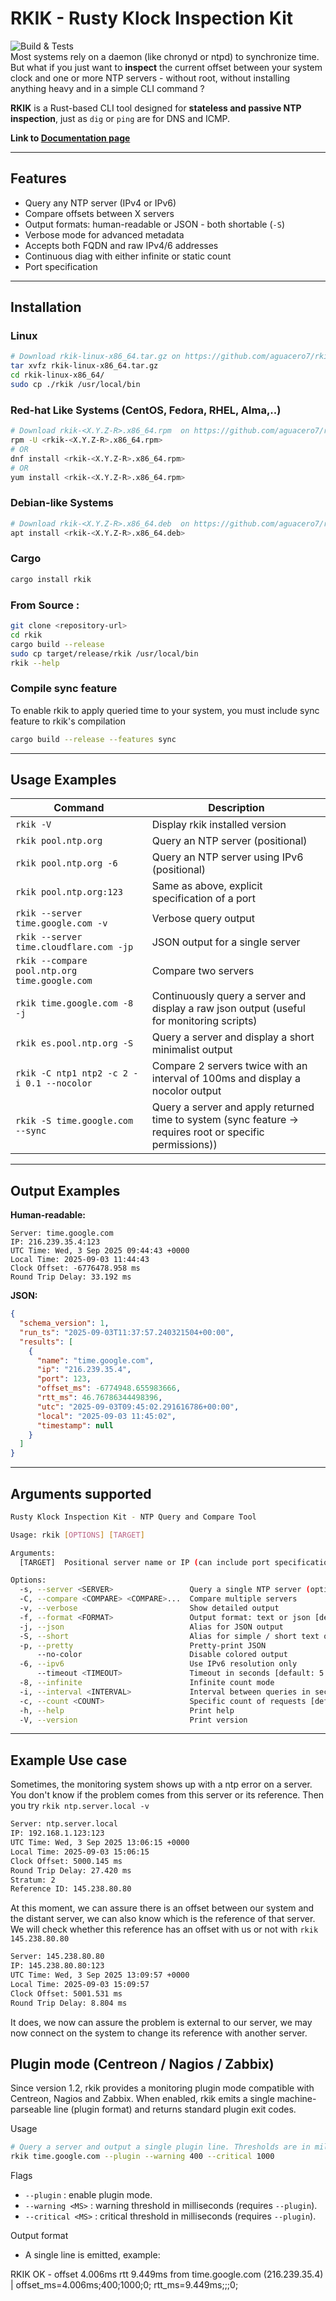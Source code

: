 # RKIK - Rusty Klock Inspection Kit
![Build & Tests](https://github.com/aguacero7/rkik/actions/workflows/ci-test-n-build.yml/badge.svg)
<br>
Most systems rely on a daemon (like chronyd or ntpd) to synchronize time. But what if you just want to **inspect** the current offset between your system clock and one or more NTP servers - without root, without installing anything heavy and in a simple CLI command ?

**RKIK** is a Rust-based CLI tool designed for **stateless and passive NTP inspection**, just as `dig` or `ping` are for DNS and ICMP.

**Link to  [Documentation page](https://aguacero7.github.io/rkik/)**

---

## Features

- Query any NTP server (IPv4 or IPv6)
-  Compare offsets between X servers
-  Output formats: human-readable or JSON - both shortable (`-S`)
-  Verbose mode for advanced metadata
-  Accepts both FQDN and raw IPv4/6 addresses
-  Continuous diag with either infinite or static count
-  Port specification

---
## Installation

### Linux
```bash
# Download rkik-linux-x86_64.tar.gz on https://github.com/aguacero7/rkik/releases/latest
tar xvfz rkik-linux-x86_64.tar.gz 
cd rkik-linux-x86_64/
sudo cp ./rkik /usr/local/bin
```
### Red-hat Like Systems (CentOS, Fedora, RHEL, Alma,..)
```bash
# Download rkik-<X.Y.Z-R>.x86_64.rpm  on https://github.com/aguacero7/rkik/releases/latest
rpm -U <rkik-<X.Y.Z-R>.x86_64.rpm>
# OR
dnf install <rkik-<X.Y.Z-R>.x86_64.rpm>
# OR
yum install <rkik-<X.Y.Z-R>.x86_64.rpm>
```
### Debian-like Systems
```bash
# Download rkik-<X.Y.Z-R>.x86_64.deb  on https://github.com/aguacero7/rkik/releases/latest
apt install <rkik-<X.Y.Z-R>.x86_64.deb>
```
### Cargo
```bash
cargo install rkik
```


### From Source : 
```bash
git clone <repository-url>
cd rkik
cargo build --release
sudo cp target/release/rkik /usr/local/bin
rkik --help
```


### Compile sync feature
To enable rkik to apply queried time to your system, you must include sync feature to rkik's compilation
```bash
cargo build --release --features sync
```

---

## Usage Examples

| Command                                          | Description                                |
|--------------------------------------------------|--------------------------------------------|
| `rkik -V`                              | Display rkik installed version           |
| `rkik pool.ntp.org`                              | Query an NTP server (positional)           |
| `rkik pool.ntp.org -6`                              | Query an NTP server using IPv6 (positional)           |
| `rkik pool.ntp.org:123`                     | Same as above, explicit specification of a port               |
| `rkik --server time.google.com -v`        | Verbose query output                       |
| `rkik --server time.cloudflare.com -jp`| JSON output for a single server            |
| `rkik --compare pool.ntp.org time.google.com`    | Compare two servers                        |
| `rkik time.google.com -8 -j`         | Continuously query a server and display a raw json output (useful for monitoring scripts)          |
| `rkik es.pool.ntp.org -S `         | Query a server and display a short minimalist output           |
| `rkik -C ntp1 ntp2 -c 2 -i 0.1 --nocolor`         | Compare 2 servers twice with an interval of 100ms and display a nocolor output           |
| `rkik -S time.google.com --sync`         | Query a server and apply returned time to system (sync feature -> requires root or specific permissions))          |


---

## Output Examples

**Human-readable:**
```
Server: time.google.com
IP: 216.239.35.4:123
UTC Time: Wed, 3 Sep 2025 09:44:43 +0000
Local Time: 2025-09-03 11:44:43
Clock Offset: -6776478.958 ms
Round Trip Delay: 33.192 ms
```

**JSON:**
```json
{
  "schema_version": 1,
  "run_ts": "2025-09-03T11:37:57.240321504+00:00",
  "results": [
    {
      "name": "time.google.com",
      "ip": "216.239.35.4",
      "port": 123,
      "offset_ms": -6774948.655983666,
      "rtt_ms": 46.76786344498396,
      "utc": "2025-09-03T09:45:02.291616786+00:00",
      "local": "2025-09-03 11:45:02",
      "timestamp": null
    }
  ]
}

```

---

## Arguments supported 
```bash
Rusty Klock Inspection Kit - NTP Query and Compare Tool

Usage: rkik [OPTIONS] [TARGET]

Arguments:
  [TARGET]  Positional server name or IP (can include port specification) - Examples: [time.google.com, [2001:4860:4860::8888]:123, 192.168.1.23:123]

Options:
  -s, --server <SERVER>                 Query a single NTP server (optional)
  -C, --compare <COMPARE> <COMPARE>...  Compare multiple servers
  -v, --verbose                         Show detailed output
  -f, --format <FORMAT>                 Output format: text or json [default: text] [possible values: text, json, simple, json-short]
  -j, --json                            Alias for JSON output
  -S, --short                           Alias for simple / short text output
  -p, --pretty                          Pretty-print JSON
      --no-color                        Disable colored output
  -6, --ipv6                            Use IPv6 resolution only
      --timeout <TIMEOUT>               Timeout in seconds [default: 5.0]
  -8, --infinite                        Infinite count mode
  -i, --interval <INTERVAL>             Interval between queries in seconds (only with --infinite or --count) [default: 1.0]
  -c, --count <COUNT>                   Specific count of requests [default: 1]
  -h, --help                            Print help
  -V, --version                         Print version
```

--- 

## Example Use case
Sometimes, the monitoring system shows up with a ntp error on a server.
You don't know if the problem comes from this server or its reference.
Then you try `rkik ntp.server.local -v`
```bash
Server: ntp.server.local
IP: 192.168.1.123:123
UTC Time: Wed, 3 Sep 2025 13:06:15 +0000
Local Time: 2025-09-03 15:06:15
Clock Offset: 5000.145 ms
Round Trip Delay: 27.420 ms
Stratum: 2
Reference ID: 145.238.80.80
```

At this moment, we can assure there is an offset between our system and the distant server, we can also know which is the reference of that server.
We will check whether this reference has an offset with us or not with `rkik 145.238.80.80`
```bash
Server: 145.238.80.80
IP: 145.238.80.80:123
UTC Time: Wed, 3 Sep 2025 13:09:57 +0000
Local Time: 2025-09-03 15:09:57
Clock Offset: 5001.531 ms
Round Trip Delay: 8.804 ms
```
It does, we now can assure the problem is external to our server, we may now connect on the system to change its reference with another server.

## Plugin mode (Centreon / Nagios / Zabbix) 

Since version 1.2, rkik provides a monitoring plugin mode compatible with Centreon, Nagios and Zabbix. When enabled, rkik emits a single machine-parseable line (plugin format) and returns standard plugin exit codes.

Usage
```bash
# Query a server and output a single plugin line. Thresholds are in milliseconds.
rkik time.google.com --plugin --warning 400 --critical 1000
```

Flags
- `--plugin` : enable plugin mode.
- `--warning <MS>` : warning threshold in milliseconds (requires `--plugin`).
- `--critical <MS>` : critical threshold in milliseconds (requires `--plugin`).

Output format
- A single line is emitted, example:

RKIK OK - offset 4.006ms rtt 9.449ms from time.google.com (216.239.35.4) | offset_ms=4.006ms;400;1000;0; rtt_ms=9.449ms;;;0;


